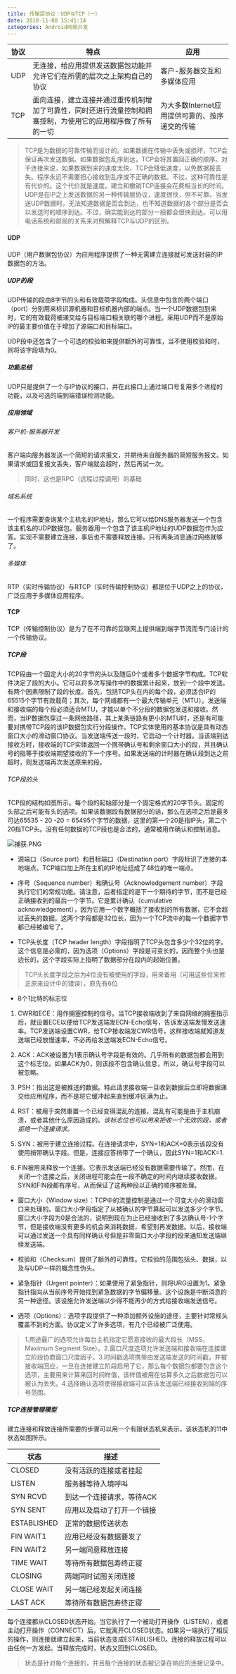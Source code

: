 ```yaml
---
title: 传输层协议：UDP与TCP（一）
date: 2018-11-08 15:41:14
categories: Android网络开发
---
```


协议 | 特点 | 应用
--- | --- | ---
UDP | 无连接，给应用提供发送数据包功能并允许它们在所需的层次之上架构自己的协议 | 客户-服务器交互和多媒体应用
TCP | 面向连接，建立连接并通过重传机制增加了可靠性，同时还进行流量控制和拥塞控制，为使用它的应用程序做了所有的一切 | 为大多数Internet应用提供可靠的、按序递交的传输

> TCP是为数据的可靠传输而设计的。如果数据在传输中丢失或损坏，TCP会保证再次发送数据。如果数据包乱序到达，TCP会将其置回正确的顺序。对于连接来说，如果数据到来的速度太快，TCP会降低速度，以免数据报丢失。程序永远不需要担心接收到乱序或不正确的数据。不过，这种可靠性是有代价的。这个代价就是速度。建立和撤销TCP连接会花费相当长的时间。UDP是在IP之上发送数据的另一种传输层协议，速度很快，但不可靠。当发送UDP数据时，无法知道数据是否会到达，也不知道数据的各个部分是否会以发送时的顺序到达。不过，确实能到达的部分一般都会很快到达。可以用电话系统和邮局的关系来对照解释TCP与UDP的区别。

#### UDP

UDP（用户数据包协议）为应用程序提供了一种无需建立连接就可发送封装的IP数据包的方法。

##### UDP的段

UDP传输的段由8字节的头和有效载荷字段构成。头信息中包含的两个端口（port）分别用来标识源机器和目标机器内部的端点。当一个UDP数据包到来时，它的有效载荷被递交给与目标端口相关联的哪个进程。采用UDP而不是原始IP的最主要价值在于增加了源端口和目标端口。

UDP段中还包含了一个可选的校验和来提供额外的可靠性，当不使用校验和时，则将该字段填为0。

##### 功能总结

UDP只是提供了一个与IP协议的接口，并在此接口上通过端口号复用多个进程的功能，以及可选的端到端错误检测功能。

##### 应用领域

###### 客户机-服务器开发

客户端向服务器发送一个简短的请求报文，并期待来自服务器的简短服务报文。如果请求或回复报文丢失，客户端就会超时，然后再试一次。

> 同时，这也是RPC（远程过程调用）的基础

###### 域名系统

一个程序需要查询某个主机名的IP地址，那么它可以给DNS服务器发送一个包含该主机名的UDP数据包。服务器用一个包含了该主机IP地址的UDP数据包作为应答。实现不需要建立连接，事后也不需要释放连接。只有两条消息通过网络就够了。

###### 多媒体

RTP（实时传输协议）与RTCP（实时传输控制协议）都是位于UDP之上的协议，广泛应用于多媒体应用程序。

#### TCP

TCP（传输控制协议）是为了在不可靠的互联网上提供端到端字节流而专门设计的一个传输协议。

##### TCP段

TCP段由一个固定大小的20字节的头以及随后0个或者多个数据字节构成。TCP软件决定了段的大小。它可以将多次写操作中的数据累计起来，放到一个段中发送。有两个因素限制了段的长度。首先，包括TCP头在内的每个段，必须适合IP的65515个字节有效载荷；其次，每个网络都有一个最大传输单元（MTU）。发送端和接收端的每个段必须适合MTU，才能以单个不分段的数据包发送和接收。然而，当IP数据包穿过一条网络路径，其上某条链路有更小的MTU时，还是有可能要对携带TCP段的该IP数据包实行分段操作。TCP实体使用的基本协议是具有动态窗口大小的滑动窗口协议。当发送端传送一段时，它启动一个计时器。当该端到达接收方时，接收端的TCP实体返回一个携带确认号和剩余窗口大小的段，并且确认号的指等于接收端期望接收的下一个序号。如果发送端的计时器在确认段到达之前超时，则发送端再次发送原来的段。

###### TCP段的头

TCP段的结构如图所示。每个段的起始部分是一个固定格式的20字节头。固定的头部之后可能有头的选项。如果该数据段有数据部分的话，那么在选项之后是最多可达65535 - 20 -20 = 65495个字节的数据，这里的第一个20是指IP头，第二个20指TCP头。没有任何数据的TCP段也是合法的，通常被用作确认和控制消息。

![捕获.PNG](https://i.loli.net/2018/11/09/5be54f222d225.png)

* 源端口（Source port）和目标端口（Destination port）字段标识了连接的本地端点。TCP端口加上所在主机的IP地址组成了48位的唯一端点。

* 序号（Sequence number）和确认号（Acknowledgement number）字段执行它们的常规功能。请注意，后者指定的是下一个期待的字节，而不是已经正确接收到的最后一个字节。它是累计确认（cumulative acknowledgement），因为它用一个数字概括了接收到的所有数据，它不会超过丢失的数据。这两个字段都是32位长，因为一个TCP流中的每一个数据字节都已经被编号了。

* TCP头长度（TCP header length）字段指明了TCP头包含多少个32位的字。这个信息是必需的，因为选项（Options）字段是可变长的，因而整个头也是边长的，这个字段实际上指明了数据部分在段内的起始位置。

> TCP头长度字段之后为4位没有被使用的字段，用来备用（可用这些位来修正原来设计中的错误），原先有6位

* 8个1比特的标志位

1. CWR和ECE：用作拥塞控制的信号。当TCP接收端收到了来自网络的拥塞指示后，就设置ECE以便给TCP发送端发ECN-Echo信号，告诉发送端发慢发送速率。TCP发送端设置CWR，给TCP接收端发CWR信号，这样接收端就知道发送端已经放慢速率，不必再给发送端发ECN-Echo信号。

2. ACK：ACK被设置为1表示确认号字段是有效的。几乎所有的数据包都会用到这个标志位。如果ACK为0，则该段不包含确认信息，所以，确认号字段可以被忽略。

3. PSH：指出这是被推送的数据。特此请求接收端一旦收到数据后立即将数据递交给应用程序，而不是将它缓冲起来直到缓冲区满为止。

4. RST：被用于突然重置一个已经变得混乱的连接，混乱有可能是由于主机崩溃，或者其他什么原因造成的。*该标志位也可以用来拒收一个无效的段，或者拒绝一个连接请求。*

5. SYN：被用于建立连接过程。在连接请求中，SYN=1和ACK=0表示该段没有使用捎带确认字段。但是，连接应答捎带了一个确认，因此SYN=1和ACK=1.

6. FIN被用来释放一个连接。它表示发送端已经没有数据需要传输了。然而，在关闭一个连接之后，关闭进程可能会在一段不确定的时间内继续接收数据。SYN和FIN段都有序号，从而保证了这两种段以正确的顺序被处理。

* 窗口大小（Window size）：TCP中的流量控制是通过一个可变大小的滑动窗口来处理的。窗口大小字段指定了从被确认的字节算起可以发送多少个字节。窗口大小字段为0是合法的，说明到现在为止已经接收到了多达确认号-1个字节，但是接收端没有更多的机会来消耗数据，希望别再发数据。以后，接收端可以通过发送一个具有同样确认号但是非零窗口大小字段的段来通知发送端继续发送端。

* 校验和（Checksum）提供了额外的可靠性。它校验的范围包括头、数据，以及与UDP一样的概念性伪头。

* 紧急指针（Urgent pointer）：如果使用了紧急指针，则将URG设置为1。紧急指针指向从当前序号开始找到紧急数据的字节偏移量。这个设施是中断消息的另一种途径。该设施允许发送端以少得不能再少的方式给接收端发送信号。

* 选项（Options）：选项字段提供了一种添加额外设施的途径，主要针对常规头覆盖不到的方面。协议定义了许多选项，有几个已经被广泛使用。

> 1.用途最广的选项允许每台主机指定它愿意接收的最大段长（MSS，Maximum Segment Size）。2.窗口尺度选项允许发送端和接收端在连接建立阶段协商窗口尺度因子。3.时间戳选项携带由发送端发送的时间戳，并被接收端回应，一旦在连接建立阶段启用了它，那么每个数据包都要包含这个选项，主要用来计算来回时间样值，该样值被用在估算多久之后数据包可以被认为丢失。4.选择确认选项使得接收端可以告诉发送端已经接收到端的序号范围。

##### TCP连接管理模型

建立连接和释放连接所需要的步骤可以用一个有限状态机来表示，该状态机的11中状态如图所示。

状态 | 描述
--- | ---
CLOSED | 没有活跃的连接或者挂起
LISTEN | 服务器等待入境呼叫
SYN RCVD | 到达一个连接请求，等待ACK
SYN SENT | 应用以及启动了打开一个链接
ESTABLISHED | 正常的数据传送状态
FIN WAIT1 | 应用已经没有数据要发了
FIN WAIT2 | 另一端同意释放连接
TIME WAIT | 等待所有数据包寿终正寝
CLOSING | 两端同时试图关闭连接
CLOSE WAIT | 另一端已经发起关闭连接
LAST ACK | 等待所有数据包寿终正寝

每个连接都从CLOSED状态开始。当它执行了一个被动打开操作（LISTEN），或者主动打开操作（CONNECT）后，它就离开CLOSED状态。如果另一端执行了相反的操作，则连接就建立起来，当前状态变成ESTABLISHED。连接的释放过程可以由任何一方发起。当释放完成时，状态又回到CLOSED。


> 状态是针对每个连接的，并且每个连接的状态被记录在响应的连接记录中。

